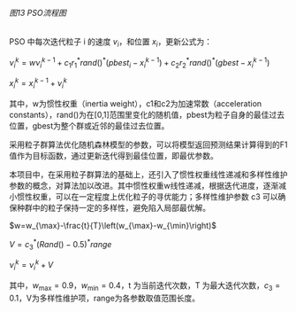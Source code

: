 

###### 图13  PSO流程图

PSO 中每次迭代粒子 i 的速度 $v_{i}$，和位置 $x_{i}$，更新公式为：

$\nu_{i}^{k}=w\nu_{i}^{k-1}+c_{1}r_{1}^{*}rand()^{*}(pbest_{i}-x_{i}^{k-1})+c_{2}r_{2}^{*}rand()^{*}(gbest-x_{i}^{k-1})$

$x_{i}^{k}=x_{i}^{k-1}+\nu_{i}^{k}$

其中，w为惯性权重（inertia weight），c1和c2为加速常数（acceleration constants），rand()为在[0,1]范围里变化的随机值，pbest为粒子自身的最佳过去位置，gbest为整个群或近邻的最佳过去位置。

采用粒子群算法优化随机森林模型的参数，可以将模型返回预测结果计算得到的F1值作为目标函数，通过更新迭代得到最佳位置，即最优参数。

本项目中，在采用粒子群算法的基础上，还引入了惯性权重线性递减和多样性维护参数的概念，对算法加以改进。其中惯性权重w线性递减，根据迭代进度，逐渐减小惯性权重，可以在一定程度上优化粒子的寻优能力；多样性维护参数 c3 可以确保种群中的粒子保持一定的多样性，避免陷入局部最优解。

$w=w_{\max}-\frac{t}{T}\left(w_{\max}-w_{\min}\right)$

$V=c_3^*(Rand()-0.5)^*range$

$\nu_{i}^{k}=\nu_{i}^{k}+V$

其中，$w_{\max}=0.9$，$w_{\min}=0.4$，t 为当前迭代次数，T 为最大迭代次数，$c_{3}=0.1$，V为多样性维护项，range为各参数取值范围长度。

